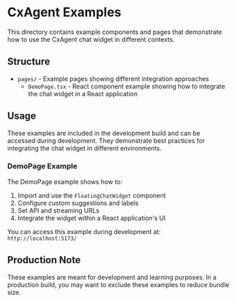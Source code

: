 # CxAgent Examples

This directory contains example components and pages that demonstrate how to use the CxAgent chat widget in different contexts.

## Structure

- `pages/` - Example pages showing different integration approaches
  - `DemoPage.tsx` - React component example showing how to integrate the chat widget in a React application

## Usage

These examples are included in the development build and can be accessed during development. They demonstrate best practices for integrating the chat widget in different environments.

### DemoPage Example

The DemoPage example shows how to:

1. Import and use the `FloatingChatWidget` component
2. Configure custom suggestions and labels
3. Set API and streaming URLs
4. Integrate the widget within a React application's UI

You can access this example during development at: `http://localhost:5173/`

## Production Note

These examples are meant for development and learning purposes. In a production build, you may want to exclude these examples to reduce bundle size.
